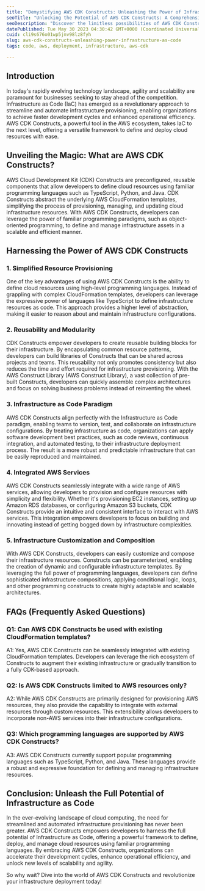 ```yaml
---
title: "Demystifying AWS CDK Constructs: Unleashing the Power of Infrastructure as Code"
seoTitle: "Unlocking the Potential of AWS CDK Constructs: A Comprehensive Guide"
seoDescription: "Discover the limitless possibilities of AWS CDK Constructs in streamlining and automating your infrastructure deployment process."
datePublished: Tue May 30 2023 04:30:42 GMT+0000 (Coordinated Universal Time)
cuid: cli9s676o01wp5jnv98lz8fyh
slug: aws-cdk-constructs-unleashing-power-infrastructure-as-code
tags: code, aws, deployment, infrastructure, aws-cdk

---
```


## **Introduction**

In today's rapidly evolving technology landscape, agility and scalability are paramount for businesses seeking to stay ahead of the competition. Infrastructure as Code (IaC) has emerged as a revolutionary approach to streamline and automate infrastructure provisioning, enabling organizations to achieve faster development cycles and enhanced operational efficiency. AWS CDK Constructs, a powerful tool in the AWS ecosystem, takes IaC to the next level, offering a versatile framework to define and deploy cloud resources with ease.

## **Unveiling the Magic: What are AWS CDK Constructs?**

AWS Cloud Development Kit (CDK) Constructs are preconfigured, reusable components that allow developers to define cloud resources using familiar programming languages such as TypeScript, Python, and Java. CDK Constructs abstract the underlying AWS CloudFormation templates, simplifying the process of provisioning, managing, and updating cloud infrastructure resources. With AWS CDK Constructs, developers can leverage the power of familiar programming paradigms, such as object-oriented programming, to define and manage infrastructure assets in a scalable and efficient manner.

## **Harnessing the Power of AWS CDK Constructs**

### **1\. Simplified Resource Provisioning**

One of the key advantages of using AWS CDK Constructs is the ability to define cloud resources using high-level programming languages. Instead of grappling with complex CloudFormation templates, developers can leverage the expressive power of languages like TypeScript to define infrastructure resources as code. This approach provides a higher level of abstraction, making it easier to reason about and maintain infrastructure configurations.

### **2\. Reusability and Modularity**

CDK Constructs empower developers to create reusable building blocks for their infrastructure. By encapsulating common resource patterns, developers can build libraries of Constructs that can be shared across projects and teams. This reusability not only promotes consistency but also reduces the time and effort required for infrastructure provisioning. With the AWS Construct Library (AWS Construct Library), a vast collection of pre-built Constructs, developers can quickly assemble complex architectures and focus on solving business problems instead of reinventing the wheel.

### **3\. Infrastructure as Code Paradigm**

AWS CDK Constructs align perfectly with the Infrastructure as Code paradigm, enabling teams to version, test, and collaborate on infrastructure configurations. By treating infrastructure as code, organizations can apply software development best practices, such as code reviews, continuous integration, and automated testing, to their infrastructure deployment process. The result is a more robust and predictable infrastructure that can be easily reproduced and maintained.

### **4\. Integrated AWS Services**

AWS CDK Constructs seamlessly integrate with a wide range of AWS services, allowing developers to provision and configure resources with simplicity and flexibility. Whether it's provisioning EC2 instances, setting up Amazon RDS databases, or configuring Amazon S3 buckets, CDK Constructs provide an intuitive and consistent interface to interact with AWS services. This integration empowers developers to focus on building and innovating instead of getting bogged down by infrastructure complexities.

### **5\. Infrastructure Customization and Composition**

With AWS CDK Constructs, developers can easily customize and compose their infrastructure resources. Constructs can be parameterized, enabling the creation of dynamic and configurable infrastructure templates. By leveraging the full power of programming languages, developers can define sophisticated infrastructure compositions, applying conditional logic, loops, and other programming constructs to create highly adaptable and scalable architectures.

## **FAQs (Frequently Asked Questions)**

### **Q1: Can AWS CDK Constructs be used with existing CloudFormation templates?**

A1: Yes, AWS CDK Constructs can be seamlessly integrated with existing CloudFormation templates. Developers can leverage the rich ecosystem of Constructs to augment their existing infrastructure or gradually transition to a fully CDK-based approach.

### **Q2: Is AWS CDK Constructs limited to AWS resources only?**

A2: While AWS CDK Constructs are primarily designed for provisioning AWS resources, they also provide the capability to integrate with external resources through custom resources. This extensibility allows developers to incorporate non-AWS services into their infrastructure configurations.

### **Q3: Which programming languages are supported by AWS CDK Constructs?**

A3: AWS CDK Constructs currently support popular programming languages such as TypeScript, Python, and Java. These languages provide a robust and expressive foundation for defining and managing infrastructure resources.

## **Conclusion: Unleash the Full Potential of Infrastructure as Code**

In the ever-evolving landscape of cloud computing, the need for streamlined and automated infrastructure provisioning has never been greater. AWS CDK Constructs empowers developers to harness the full potential of Infrastructure as Code, offering a powerful framework to define, deploy, and manage cloud resources using familiar programming languages. By embracing AWS CDK Constructs, organizations can accelerate their development cycles, enhance operational efficiency, and unlock new levels of scalability and agility.

So why wait? Dive into the world of AWS CDK Constructs and revolutionize your infrastructure deployment today!